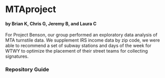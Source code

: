 # MTAproject
#### by Brian K, Chris G, Jeremy B, and Laura C

For Project Benson, our group performed an exploratory data analysis of MTA turnstile data. We supplement IRS income data by zip code, we were able to recommend a set of subway stations and days of the week for WTWY to optimize the placement of their street teams for collecting signatures.

### Repository Guide

